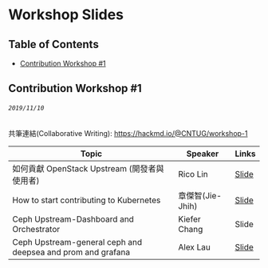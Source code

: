 # Workshop Slides

## Table of Contents

- [Contribution Workshop #1](#contribution-workshop-1)

## Contribution Workshop #1
###### `2019/11/10`
共筆連結(Collaborative Writing): https://hackmd.io/@CNTUG/workshop-1

| Topic       | Speaker        | Links |
|-------------|----------------|--------------|
| 如何貢獻 OpenStack Upstream (開發者與使用者) | Rico Lin | [Slide](https://docs.google.com/presentation/d/1_rYOSgV_JZpD4-uyp44WIVnzKBmo5TS25PCEJcw__Bg/edit?fbclid=IwAR0w53DUVQBDopzRxZ_5EH5wkzaeqidsQ7PXsFySiLXbYFK4g5dmTQYanwY)|
| How to start contributing to Kubernetes | 章傑智(Jie-Jhih) | [Slide](https://docs.google.com/presentation/d/1AaicD3F80jWnBLgCp8yrCfOXe2hwLwvOIw3iPC_crHs/edit?fbclid=IwAR0q28zgpAYUokI5f5hQN51WgqnVvzET1EpDm8eMhkM69xFUU2Wjoik8GgE)|
| Ceph Upstream-Dashboard and Orchestrator | Kiefer Chang | Slide |
| Ceph Upstream-general ceph and deepsea and prom and grafana | Alex Lau | [Slide](https://docs.google.com/presentation/d/1Mz_SLrLjtp4lX0M9OYaG04m2x0rU4t59V-Souct7DCY/edit?usp=drivesdk) |
